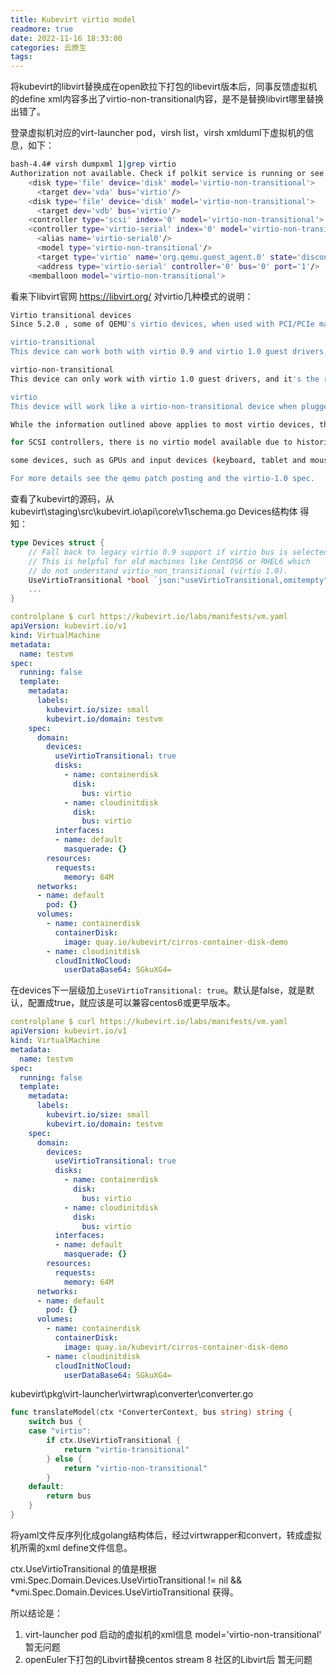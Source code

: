 ```yaml
---
title: Kubevirt virtio model
readmore: true
date: 2022-11-16 18:33:00
categories: 云原生
tags:
---
```


将kubevirt的libvirt替换成在open欧拉下打包的libevirt版本后，同事反馈虚拟机的define xml内容多出了virtio-non-transitional内容，是不是替换libvirt哪里替换出错了。

登录虚拟机对应的virt-launcher pod，virsh list，virsh xmlduml下虚拟机的信息，如下：

```bash
bash-4.4# virsh dumpxml 1|grep virtio
Authorization not available. Check if polkit service is running or see debug message for more information.
    <disk type='file' device='disk' model='virtio-non-transitional'>
      <target dev='vda' bus='virtio'/>
    <disk type='file' device='disk' model='virtio-non-transitional'>
      <target dev='vdb' bus='virtio'/>
    <controller type='scsi' index='0' model='virtio-non-transitional'>
    <controller type='virtio-serial' index='0' model='virtio-non-transitional'>
      <alias name='virtio-serial0'/>
      <model type='virtio-non-transitional'/>
      <target type='virtio' name='org.qemu.guest_agent.0' state='disconnected'/>
      <address type='virtio-serial' controller='0' bus='0' port='1'/>
    <memballoon model='virtio-non-transitional'>
```

看来下libvirt官网 https://libvirt.org/ 对virtio几种模式的说明：

```bash
Virtio transitional devices
Since 5.2.0 , some of QEMU's virtio devices, when used with PCI/PCIe machine types, accept the following model values:

virtio-transitional
This device can work both with virtio 0.9 and virtio 1.0 guest drivers, so it's the best choice when compatibility with older guest operating systems is desired. libvirt will plug the device into a conventional PCI slot.

virtio-non-transitional
This device can only work with virtio 1.0 guest drivers, and it's the recommended option unless compatibility with older guest operating systems is necessary. libvirt will plug the device into either a PCI Express slot or a conventional PCI slot based on the machine type, resulting in a more optimized PCI topology.

virtio
This device will work like a virtio-non-transitional device when plugged into a PCI Express slot, and like a virtio-transitional device otherwise; libvirt will pick one or the other based on the machine type. This is the best choice when compatibility with libvirt versions older than 5.2.0 is necessary, but it's otherwise not recommended to use it.

While the information outlined above applies to most virtio devices, there are a few exceptions:

for SCSI controllers, there is no virtio model available due to historical reasons: use virtio-scsi instead, which behaves the same as virtio does for other devices. Both virtio-transitional and virtio-non-transitional work with SCSI controllers;

some devices, such as GPUs and input devices (keyboard, tablet and mouse), are only defined in the virtio 1.0 spec and as such don't have a transitional variant: the only accepted model is virtio, which will result in a non-transitional device.

For more details see the qemu patch posting and the virtio-1.0 spec.
```

查看了kubevirt的源码，从 kubevirt\staging\src\kubevirt.io\api\core\v1\schema.go Devices结构体 得知：

```go
type Devices struct {
	// Fall back to legacy virtio 0.9 support if virtio bus is selected on devices.
	// This is helpful for old machines like CentOS6 or RHEL6 which
	// do not understand virtio_non_transitional (virtio 1.0).
	UseVirtioTransitional *bool `json:"useVirtioTransitional,omitempty"`
    ...
}
```

```yaml
controlplane $ curl https://kubevirt.io/labs/manifests/vm.yaml
apiVersion: kubevirt.io/v1
kind: VirtualMachine
metadata:
  name: testvm
spec:
  running: false
  template:
    metadata:
      labels:
        kubevirt.io/size: small
        kubevirt.io/domain: testvm
    spec:
      domain:
        devices:
		  useVirtioTransitional: true
          disks:
            - name: containerdisk
              disk:
                bus: virtio
            - name: cloudinitdisk
              disk:
                bus: virtio
          interfaces:
          - name: default
            masquerade: {}
        resources:
          requests:
            memory: 64M
      networks:
      - name: default
        pod: {}
      volumes:
        - name: containerdisk
          containerDisk:
            image: quay.io/kubevirt/cirros-container-disk-demo
        - name: cloudinitdisk
          cloudInitNoCloud:
            userDataBase64: SGkuXG4=
```

在devices下一层级加上`useVirtioTransitional: true`。默认是false，就是默认<model type='virtio-non-transitional'/>，配置成true，就应该是<model type='virtio-transitional'/>可以兼容centos6或更早版本。

```yaml
controlplane $ curl https://kubevirt.io/labs/manifests/vm.yaml
apiVersion: kubevirt.io/v1
kind: VirtualMachine
metadata:
  name: testvm
spec:
  running: false
  template:
    metadata:
      labels:
        kubevirt.io/size: small
        kubevirt.io/domain: testvm
    spec:
      domain:
        devices:
          useVirtioTransitional: true
          disks:
            - name: containerdisk
              disk:
                bus: virtio
            - name: cloudinitdisk
              disk:
                bus: virtio
          interfaces:
          - name: default
            masquerade: {}
        resources:
          requests:
            memory: 64M
      networks:
      - name: default
        pod: {}
      volumes:
        - name: containerdisk
          containerDisk:
            image: quay.io/kubevirt/cirros-container-disk-demo
        - name: cloudinitdisk
          cloudInitNoCloud:
            userDataBase64: SGkuXG4=
```

kubevirt\pkg\virt-launcher\virtwrap\converter\converter.go
```go
func translateModel(ctx *ConverterContext, bus string) string {
	switch bus {
	case "virtio":
		if ctx.UseVirtioTransitional {
			return "virtio-transitional"
		} else {
			return "virtio-non-transitional"
		}
	default:
		return bus
	}
}
```

将yaml文件反序列化成golang结构体后，经过virtwrapper和convert，转成虚拟机所需的xml define文件信息。

ctx.UseVirtioTransitional 的值是根据 vmi.Spec.Domain.Devices.UseVirtioTransitional != nil && *vmi.Spec.Domain.Devices.UseVirtioTransitional 获得。

所以结论是：
1. virt-launcher pod 启动的虚拟机的xml信息 model='virtio-non-transitional' 暂无问题
2. openEuler下打包的Libvirt替换centos stream 8 社区的Libvirt后 暂无问题


